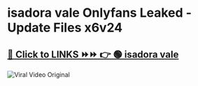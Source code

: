 
 # isadora vale Onlyfans Leaked - Update Files x6v24

## <h2><a href="https://clipsfans.com/isadora_vale&ref=git">🔗 Click to LINKS ⏩⏩ 👉 🟢 isadora vale </a></h2>

<a href="https://clipsfans.com/isadora_vale&ref=git" rel="nofollow" data-target="animated-image.originalLink"><img src="https://i.ibb.co.com/xMMVF88/686577567.gif" alt="Viral Video Original" style="max-width: 100%; display: inline-block;" data-target="animated-image.originalImage"></a>

